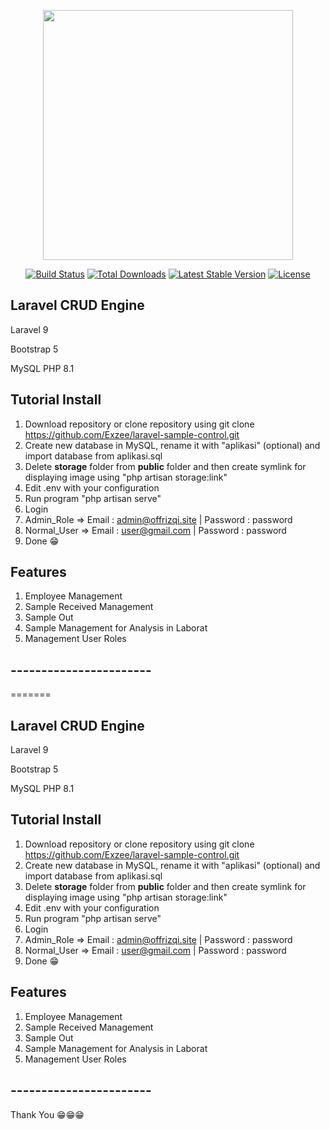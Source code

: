 <p align="center"><a href="https://laravel.com" target="_blank"><img src="https://raw.githubusercontent.com/laravel/art/master/logo-lockup/5%20SVG/2%20CMYK/1%20Full%20Color/laravel-logolockup-cmyk-red.svg" width="400"></a></p>

<p align="center">
<a href="https://travis-ci.org/laravel/framework"><img src="https://travis-ci.org/laravel/framework.svg" alt="Build Status"></a>
<a href="https://packagist.org/packages/laravel/framework"><img src="https://img.shields.io/packagist/dt/laravel/framework" alt="Total Downloads"></a>
<a href="https://packagist.org/packages/laravel/framework"><img src="https://img.shields.io/packagist/v/laravel/framework" alt="Latest Stable Version"></a>
<a href="https://packagist.org/packages/laravel/framework"><img src="https://img.shields.io/packagist/l/laravel/framework" alt="License"></a>
</p>

## Laravel CRUD Engine

<p>Laravel 9</p>
<p>Bootstrap 5</p>
<p>MySQL PHP 8.1</p>

## Tutorial Install

1. Download repository or clone repository using git clone https://github.com/Exzee/laravel-sample-control.git
2. Create new database in MySQL, rename it with "aplikasi" (optional) and import database from aplikasi.sql
3. Delete **storage** folder from **public** folder and then create symlink for displaying image using "php artisan storage:link"
4. Edit .env with your configuration
5. Run program "php artisan serve"
6. Login
7. Admin_Role => Email : admin@offrizqi.site | Password : password
8. Normal_User => Email : user@gmail.com | Password : password
9. Done 😁

## Features

1. Employee Management
2. Sample Received Management
3. Sample Out
4. Sample Management for Analysis in Laborat
5. Management User Roles

## -----------------------

=======

## Laravel CRUD Engine

<p>Laravel 9</p>
<p>Bootstrap 5</p>
<p>MySQL PHP 8.1</p>

## Tutorial Install

1. Download repository or clone repository using git clone https://github.com/Exzee/laravel-sample-control.git
2. Create new database in MySQL, rename it with "aplikasi" (optional) and import database from aplikasi.sql
3. Delete **storage** folder from **public** folder and then create symlink for displaying image using "php artisan storage:link"
4. Edit .env with your configuration
5. Run program "php artisan serve"
6. Login
7. Admin_Role => Email : admin@offrizqi.site | Password : password
8. Normal_User => Email : user@gmail.com | Password : password
9. Done 😁

## Features

1. Employee Management
2. Sample Received Management
3. Sample Out
4. Sample Management for Analysis in Laborat
5. Management User Roles

## -----------------------

Thank You 😁😁😁
